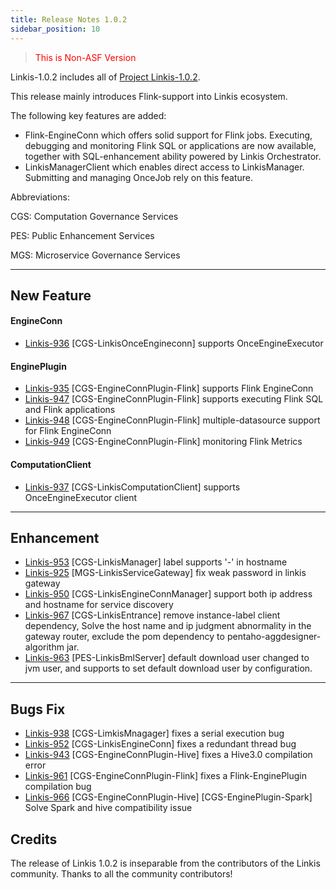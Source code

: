 ```yaml
---
title: Release Notes 1.0.2
sidebar_position: 10
--- 
```

><font color='red'> This is Non-ASF Version </font>

Linkis-1.0.2 includes all of [Project Linkis-1.0.2](https://github.com/apache/linkis/projects/11).

This release mainly introduces Flink-support into Linkis ecosystem. 

The following key features are added: 
* Flink-EngineConn which offers solid support for Flink jobs. Executing, debugging and monitoring Flink SQL or applications are now available, together with SQL-enhancement ability powered by Linkis Orchestrator.
* LinkisManagerClient which enables direct access to LinkisManager.  Submitting and managing OnceJob rely on this feature.


Abbreviations:

CGS: Computation Governance Services

PES: Public Enhancement Services

MGS: Microservice Governance Services

---

## New Feature

#### EngineConn
* [Linkis-936](https://github.com/apache/linkis/pull/936)  [CGS-LinkisOnceEngineconn] supports OnceEngineExecutor

#### EnginePlugin
* [Linkis-935](https://github.com/apache/linkis/pull/935)  [CGS-EngineConnPlugin-Flink] supports Flink EngineConn
* [Linkis-947](https://github.com/apache/linkis/pull/947)  [CGS-EngineConnPlugin-Flink] supports executing Flink SQL and Flink applications
* [Linkis-948](https://github.com/apache/linkis/pull/948)  [CGS-EngineConnPlugin-Flink] multiple-datasource support for Flink EngineConn
* [Linkis-949](https://github.com/apache/linkis/pull/949)  [CGS-EngineConnPlugin-Flink] monitoring Flink Metrics

#### ComputationClient
* [Linkis-937](https://github.com/apache/linkis/pull/937)  [CGS-LinkisComputationClient] supports OnceEngineExecutor client

---

## Enhancement
* [Linkis-953](https://github.com/apache/linkis/pull/953)  [CGS-LinkisManager] label supports '-' in hostname
* [Linkis-925](https://github.com/apache/linkis/pull/925)  [MGS-LinkisServiceGateway] fix weak password in linkis gateway 
* [Linkis-950](https://github.com/apache/linkis/pull/950)  [CGS-LinkisEngineConnManager] support both ip address and hostname for service discovery
* [Linkis-967](https://github.com/apache/linkis/pull/967) [CGS-LinkisEntrance] remove instance-label client dependency, Solve the host name and ip judgment abnormality in the gateway router, exclude the pom dependency to pentaho-aggdesigner-algorithm jar.
* [Linkis-963](https://github.com/apache/linkis/pull/963)  [PES-LinkisBmlServer] default download user changed to jvm user, and supports to set default download user by configuration.

---
## Bugs Fix

* [Linkis-938](https://github.com/apache/linkis/pull/938)  [CGS-LimkisMnagager] fixes a serial execution bug
* [Linkis-952](https://github.com/apache/linkis/pull/952)  [CGS-LinkisEngineConn] fixes a redundant thread bug
* [Linkis-943](https://github.com/apache/linkis/pull/943)  [CGS-EngineConnPlugin-Hive] fixes a Hive3.0 compilation error
* [Linkis-961](https://github.com/apache/linkis/pull/961)  [CGS-EngineConnPlugin-Flink] fixes a Flink-EnginePlugin compilation bug
* [Linkis-966](https://github.com/apache/linkis/pull/966)  [CGS-EngineConnPlugin-Hive] [CGS-EnginePlugin-Spark] Solve Spark and hive compatibility issue

## Credits  

The release of Linkis 1.0.2 is inseparable from the contributors of the Linkis community. Thanks to all the community contributors! 

